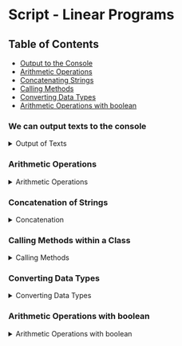 # Script - Linear Programs

## Table of Contents

- [Output to the Console](#output-of-texts)
- [Arithmetic Operations](#arithmetic-operations)
- [Concatenating Strings](#concatenation-of-strings)
- [Calling Methods](#calling-methods-within-a-class)
- [Converting Data Types](#converting-data-types)
- [Arithmetic Operations with boolean](#arithmetic-operations-with-boolean)

### We can output texts to the console

<details>
    <summary>Output of Texts</summary>
We can output texts using `System.out.println();`

```java
System.out.println("I love Java"); // Would output "I love Java"
```

</details>

### Arithmetic Operations

<details>
    <summary>Arithmetic Operations</summary>

In Java, there are various arithmetic operations

| Type of Operation                                                                 | Symbol in Java |
|---------------------------------------------------------------------------|-----------------|
| Plus                                                                      | +               |
| Minus                                                                     | -               |
| Multiply                                                                       | *               |
| Divide (Important: with int, always rounded down) | /               |
| [Modulo](https://meinstein.ch/math/die-modulo-rechnung-einfach-erklaert/) | %               |
| Bitwise Left Shift                                                | <<              |
| Bitwise Right Shift                                               | \>>             |
| Increment (Increase by one)                                              | ++              |
| Decrement (Decrease by one)                                            | --              |

Example:

```java
10 + 5; // Results in 15
10 - 5; // Results in 5
10 * 5; // Results in 50
10 / 4; // Results in 2
10.0 / 2; // Results in 5.0
10 % 3; // Results in 1
```

</details>

### Concatenation of Strings

<details>
    <summary>Concatenation</summary>

Concatenation means joining strings (character chains) together

```java
String name = "Max";
String greeting = "Hello " + name; // Results in "Hello Max"
```

A more efficient way to concatenate strings will follow
</details>

### Calling Methods within a Class

<details>
    <summary>Calling Methods</summary>

Methods are small blocks of code that perform a specific task. In Java, we can call them using the method name and parentheses.

In the following example, we call the method `myMethod` within the class `MyClass`.
```java
public class MyClass {
    public static void myMethod() {
        System.out.println("Hello World");
    }

    public void callMyMethod(){
        myMethod();
    }
}
```
</details>

### Converting Data Types
<details>
    <summary>Converting Data Types</summary>

In Java, there are different data types. Sometimes it is necessary to convert one data type into another.

There is a hierarchy of data types. If you convert upwards in the hierarchy, it is done automatically. If you convert downwards, you must do it explicitly, and values may be lost.

![img.png](../../../../../../resources/img.png)

| From   | To     | Example                                |
|--------|--------|----------------------------------------|
| int    | double | double d = (double) 5;                 |
| double | int    | int i = 5.99;                          |
| String | int    | int i = Integer.parseInt("5");         |
| String | double | double d = Double.parseDouble("5.99"); |
| int    | String | String s = Integer.toString(5);        |
| double | String | String s = Double.toString(5.99);      |

</details>

### Arithmetic Operations with boolean
<details>
    <summary>Arithmetic Operations with boolean</summary>

Booleans are values that can only be true or false.

There are different operations for booleans

| Type of Operation                                                 | Symbol in Java |
|-------------------------------------------------------------------|----------------|
| AND                                                               | &&             |
| OR                                                                | \|\|           |
| NOT                                                               | !              |
| [XOR](https://www.elektronik-kompendium.de/sites/dig/0205186.htm) | ^              |

Example:

```java
true && false; // Results in false
true || false; // Results in true
!true; // Results in false
true ^ false; // Results in true
```
</details>


